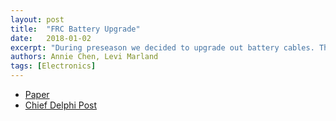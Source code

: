 ```yaml
---
layout: post
title:  "FRC Battery Upgrade"
date:   2018-01-02
excerpt: "During preseason we decided to upgrade out battery cables. This is a paper detailing our process and reasons behind the change."
authors: Annie Chen, Levi Marland
tags: [Electronics]
---
```

<ul style="text-align:left">
  <li><a href="https://drive.google.com/file/d/18PGDfuLh26kURBMiwVEF4ygojsajCF2G/view?usp=sharing" target="\_blank">Paper</a></li>
  <li><a href="https://www.chiefdelphi.com/forums/showthread.php?t=160778" target="\_blank">Chief Delphi Post</a></li>
</ul>
